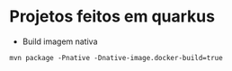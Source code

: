 # Projetos feitos em quarkus
- Build imagem nativa
```
mvn package -Pnative -Dnative-image.docker-build=true
```

